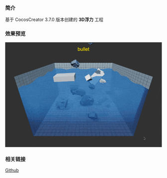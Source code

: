 ### 简介
基于 CocosCreator 3.7.0 版本创建的 **3D浮力** 工程

### 效果预览
![image](../../../gif/202209/2022092101.gif)

### 相关链接
[Github](https://github.com/cocos/cocos-example-projects/tree/v3.6/physics-3d/assets/demo/buoyancy)